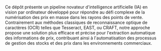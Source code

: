 Ce dépôt présente un pipeline novateur d'intelligence artificielle (IA) en vision par ordinateur développé pour répondre au défi complexe de la numérisation des prix en masse dans les rayons des points de vente. Contrairement aux méthodes classiques de reconnaissance optique de caractères (OCR) telles que Tesseract, EAST, ou CRAFT, notre approche propose une solution plus efficace et précise pour l'extraction automatique des informations de prix, contribuant ainsi à l'automatisation des processus de gestion des stocks et des prix dans les environnements commerciaux.